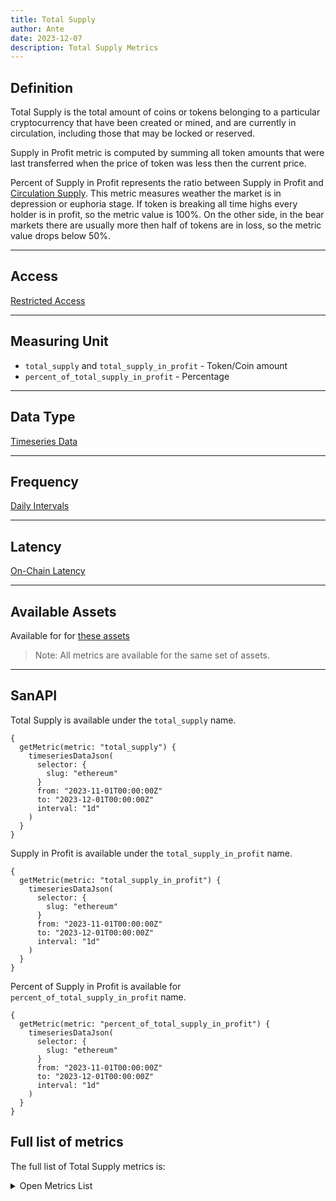 ```yaml
---
title: Total Supply
author: Ante
date: 2023-12-07
description: Total Supply Metrics
---
```


## Definition
Total Supply is the total amount of coins or tokens belonging to a particular cryptocurrency 
that have been created or mined, and are currently in circulation, including those that may 
be locked or reserved.

Supply in Profit metric is computed by summing all token amounts that were last transferred when 
the price of token was less then the current price.

Percent of Supply in Profit represents the ratio between Supply in Profit and 
[Circulation Supply](/metrics/circulation). This metric measures weather the market is in 
depression or euphoria stage. If token is breaking all time highs every holder is in profit, 
so the metric value is 100%. On the other side, in the bear markets there are usually more then 
half of tokens are in loss, so the metric value drops below 50%.

---

## Access

[Restricted Access](/metrics/details/access#restricted-access)

---

## Measuring Unit

- `total_supply` and `total_supply_in_profit` - Token/Coin amount
- `percent_of_total_supply_in_profit` -  Percentage

---

## Data Type

[Timeseries Data](/metrics/details/data-type#timeseries-data)

---

## Frequency

[Daily Intervals](/metrics/details/frequency#daily-frequency)

---

## Latency

[On-Chain Latency](/metrics/details/latency#on-chain-latency)

---

## Available Assets

Available for for [these assets](<https://api.santiment.net/graphiql?variables=&query=%7B%0A%20%20getMetric(metric%3A%20%22total_supply%22)%20%7B%0A%20%20%20%20metadata%20%7B%0A%20%20%20%20%20%20availableSlugs%0A%20%20%20%20%7D%0A%20%20%7D%0A%7D%0A>)

> Note: All metrics are available for the same set of assets.

---

## SanAPI

Total Supply is available under the `total_supply` name.

```graphql-explorer
{
  getMetric(metric: "total_supply") {
    timeseriesDataJson(
      selector: {
        slug: "ethereum"
      }
      from: "2023-11-01T00:00:00Z"
      to: "2023-12-01T00:00:00Z"
      interval: "1d"
    )
  }
}
```

Supply in Profit is available under the `total_supply_in_profit` name.

```graphql-explorer
{
  getMetric(metric: "total_supply_in_profit") {
    timeseriesDataJson(
      selector: {
        slug: "ethereum"
      }
      from: "2023-11-01T00:00:00Z"
      to: "2023-12-01T00:00:00Z"
      interval: "1d"
    )
  }
}
```

Percent of Supply in Profit is available for  `percent_of_total_supply_in_profit` name.

```graphql-explorer
{
  getMetric(metric: "percent_of_total_supply_in_profit") {
    timeseriesDataJson(
      selector: {
        slug: "ethereum"
      }
      from: "2023-11-01T00:00:00Z"
      to: "2023-12-01T00:00:00Z"
      interval: "1d"
    )
  }
}
```

## Full list of metrics

The full list of Total Supply metrics is:

<Details>

<Summary>Open Metrics List</Summary>

- percent_of_whale_stablecoin_total_supply

</Details>